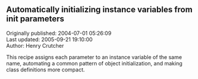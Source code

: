 ## Automatically initializing instance variables from __init__ parameters  
Originally published: 2004-07-01 05:26:09  
Last updated: 2005-09-21 19:10:00  
Author: Henry Crutcher  
  
This recipe assigns each parameter to an instance variable of the same name, automating a common pattern of object initialization, and making class definitions more compact.